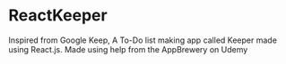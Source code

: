 # ReactKeeper
Inspired from Google Keep, A To-Do list making app called Keeper made using React.js. Made using help from the AppBrewery on Udemy
